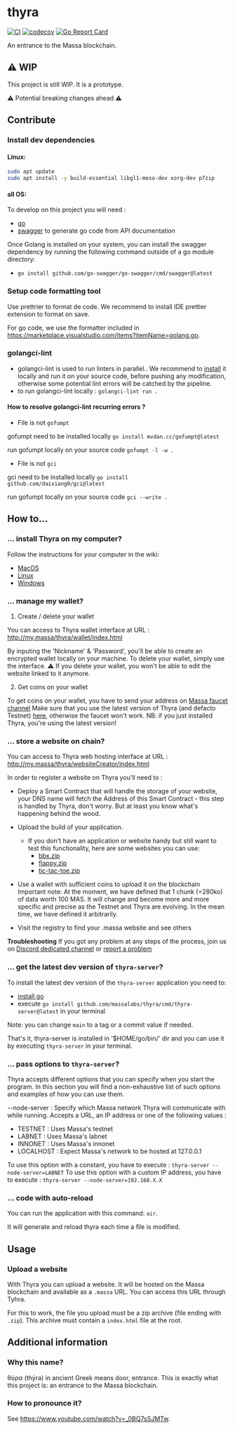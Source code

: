 # thyra

[![CI](https://github.com/massalabs/thyra/actions/workflows/CI.yml/badge.svg)](https://github.com/massalabs/thyra/actions/workflows/CI.yml)
[![codecov](https://codecov.io/gh/massalabs/thyra/branch/main/graph/badge.svg?token=592LPZLC4M)](https://codecov.io/gh/massalabs/thyra)
[![Go Report Card](https://goreportcard.com/badge/github.com/massalabs/thyra)](https://goreportcard.com/report/github.com/massalabs/thyra)

An entrance to the Massa blockchain.

## ⚠️ WIP

This project is still WIP. It is a prototype. 

⚠️ Potential breaking changes ahead ⚠️

## Contribute

### Install dev dependencies

#### Linux:

```bash
sudo apt update
sudo apt install -y build-essential libgl1-mesa-dev xorg-dev p7zip
```

#### all OS:

To develop on this project you will need :

- [go](https://go.dev/doc/install)
- [swagger](https://github.com/go-swagger/go-swagger) to generate go code from API documentation

Once Golang is installed on your system, you can install the swagger dependency by running the following command outside of a go module directory:

- `go install github.com/go-swagger/go-swagger/cmd/swagger@latest`

### Setup code formatting tool

Use prettrier to format de code. We recommend to install IDE prettier extension to format on save.

For go code, we use the formatter included in <https://marketplace.visualstudio.com/items?itemName=golang.go>.


### golangci-lint

- golangci-lint is used to run linters in parallel.. We recommend to [install](https://golangci-lint.run/usage/install/) it locally and run it on your source code, before pushing any modification, otherwise some potential lint errors will be catched by the pipeline.
- to run golangci-lint locally : `golangci-lint run .`

#### How to resolve golangci-lint recurring errors ?

- File is not `gofumpt`

gofumpt need to be installed locally `go install mvdan.cc/gofumpt@latest`

run gofumpt locally on your source code `gofumpt -l -w .`

- File is not `gci`

gci need to be installed locally `go install github.com/daixiang0/gci@latest`

run gofumpt locally on your source code `gci --write .`

## How to...

### ... install Thyra on my computer?

Follow the instructions for your computer in the wiki:

- [MacOS](https://github.com/massalabs/thyra/blob/main/INSTALLATION.md#macos)
- [Linux](https://github.com/massalabs/thyra/blob/main/INSTALLATION.md#linux)
- [Windows](https://github.com/massalabs/thyra/blob/main/INSTALLATION.md#windows)

### ... manage my wallet?
1. Create / delete your wallet 

You can access to Thyra wallet interface at URL : <http://my.massa/thyra/wallet/index.html>

By inputing the 'Nickname' & 'Password', you'll be able to create an encrypted wallet locally on your machine.
To delete your wallet, simply use the interface. 
⚠️ If you delete your wallet, you won't be able to edit the website linked to it anymore.

2. Get coins on your wallet

To get coins on your wallet, you have to send your address on [Massa faucet channel](https://discord.com/channels/828270821042159636/866190913030193172)
Make sure that you use the latest version of Thyra (and defacto Testnet) [here](https://github.com/massalabs/thyra/releases/latest/), otherwise the faucet won't work.
NB: if you just installed Thyra, you're using the latest version!

### ... store a website on chain?

You can access to Thyra web hosting interface at URL : <http://my.massa/thyra/websiteCreator/index.html>

In order to register a website on Thyra you'll need to :

- Deploy a Smart Contract that will handle the storage of your website, your DNS name will fetch the Address of this Smart Contract - this step is handled by Thyra, don't worry. But at least you know what's happening behind the wood.
- Upload the build of your application.
  * If you don't have an application or website handy but still want to test this functionality, here are some websites you can use:
    - [bbx.zip](https://github.com/massalabs/thyra/files/10169142/bbx.zip)
    - [flappy.zip](https://github.com/massalabs/thyra/files/10169143/flappy.zip)
    - [tic-tac-toe.zip](https://github.com/massalabs/thyra/files/10169144/tic-tac-toe.zip)

- Use a wallet with sufficient coins to upload it on the blockchain
Important note: At the moment, we have defined that 1 chunk (=280ko) of data worth 100 MAS. It will change and become more and more specific and precise as the Testnet and Thyra are evolving. In the mean time, we have defined it arbitrarily.
- Visit the registry to find your .massa website and see others

**Troubleshooting** If you got any problem at any steps of the process, join us on [Discord dedicated channel](https://discord.com/channels/828270821042159636/851942484212318259) or [report a problem](https://github.com/massalabs/thyra/issues/new/choose)


### ... get the latest dev version of `thyra-server`?

To install the latest dev version of the `thyra-server` application you need to:

- [install go](https://go.dev/doc/install)
- execute `go install github.com/massalabs/thyra/cmd/thyra-server@latest` in your terminal

Note: you can change `main` to a tag or a commit value if needed.

That's it, thyra-server is installed in '$HOME/go/bin/' dir and you can use it by executing `thyra-server` in your terminal.

### ... pass options to `thyra-server`?

Thyra accepts different options that you can specify when you start the program.
In this section you will find a non-exhaustive list of such options and examples of how you can use them.

--node-server : Specify which Massa network Thyra will communicate with while running.
Accepts a URL, an IP address or one of the following values :

- TESTNET : Uses Massa's testnet
- LABNET : Uses Massa's labnet
- INNONET : Uses Massa's innonet
- LOCALHOST : Expect Massa's network to be hosted at 127.0.0.1

To use this option with a constant, you have to execute :
`thyra-server --node-server=LABNET`
To use this option with a custom IP address, you have to execute :
`thyra-server --node-server=192.168.X.X`

### ... code with auto-reload

You can run the application with this command: `air`.

It will generate and reload thyra each time a file is modified.

## Usage

### Upload a website

With Thyra you can upload a website. It will be hosted on the Massa blockchain and available as a `.massa` URL. You can access this URL through Tyhra.

For this to work, the file you upload must be a zip archive (file ending with `.zip`). This archive must contain a `index.html` file at the root.

## Additional information

### Why this name?

θύρα (thýra) in ancient Greek means door, entrance. This is exactly what this project is: an entrance to the Massa blockchain.

### How to pronounce it?

See <https://www.youtube.com/watch?v=_0BQ7sSJMTw>.

